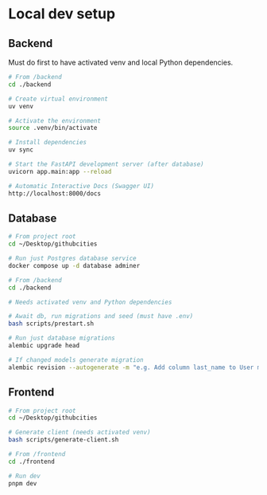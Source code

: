 # Local dev setup


## Backend

Must do first to have activated venv and local Python dependencies.

```bash
# From /backend
cd ./backend

# Create virtual environment
uv venv

# Activate the environment
source .venv/bin/activate

# Install dependencies
uv sync

# Start the FastAPI development server (after database)
uvicorn app.main:app --reload

# Automatic Interactive Docs (Swagger UI)
http://localhost:8000/docs
```

## Database

```bash
# From project root
cd ~/Desktop/githubcities

# Run just Postgres database service
docker compose up -d database adminer

# From /backend
cd ./backend

# Needs activated venv and Python dependencies

# Await db, run migrations and seed (must have .env)
bash scripts/prestart.sh

# Run just database migrations
alembic upgrade head

# If changed models generate migration
alembic revision --autogenerate -m "e.g. Add column last_name to User model"
```

## Frontend

```bash
# From project root
cd ~/Desktop/githubcities

# Generate client (needs activated venv)
bash scripts/generate-client.sh

# From /frontend
cd ./frontend

# Run dev
pnpm dev
```
